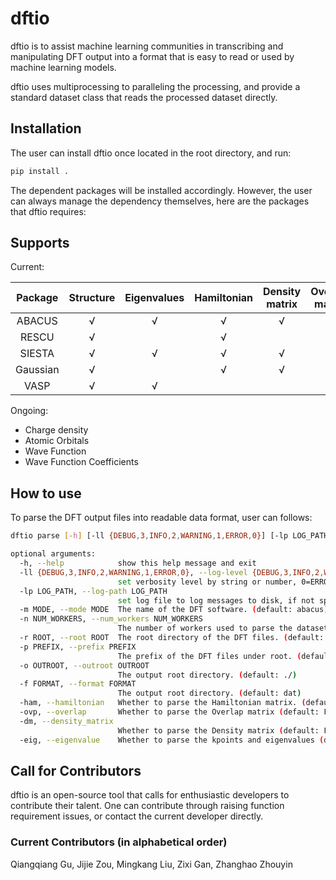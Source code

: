 # dftio
dftio is to assist machine learning communities in transcribing and manipulating DFT output into a format that is easy to read or used by machine learning models. 

dftio uses multiprocessing to paralleling the processing, and provide a standard dataset class that reads the processed dataset directly.

## Installation
The user can install dftio once located in the root directory, and run:
```bash
pip install .
```
The dependent packages will be installed accordingly.
However, the user can always manage the dependency themselves, here are the packages that dftio requires:

## Supports

Current:

| Package  | Structure | Eigenvalues | Hamiltonian | Density matrix | Overlap matrix |
|  :----:  |  :----:   |   :----:    |    :----:   |     :----:     |     :----:     |
| ABACUS   | √         | √           | √           | √              | √              |
| RESCU    | √         |             | √           |                | √              |
| SIESTA   | √         | √           | √           | √              | √              |
| Gaussian | √         |             | √           | √              | √              |
| VASP     | √         | √           |             |                |                |

Ongoing:

- Charge density
- Atomic Orbitals
- Wave Function
- Wave Function Coefficients


## How to use
To parse the DFT output files into readable data format, user can follows:

```bash
dftio parse [-h] [-ll {DEBUG,3,INFO,2,WARNING,1,ERROR,0}] [-lp LOG_PATH] [-m MODE] [-n NUM_WORKERS] [-r ROOT] [-p PREFIX] [-o OUTROOT] [-f FORMAT] [-ham] [-ovp] [-dm] [-eig]

optional arguments:
  -h, --help            show this help message and exit
  -ll {DEBUG,3,INFO,2,WARNING,1,ERROR,0}, --log-level {DEBUG,3,INFO,2,WARNING,1,ERROR,0}
                        set verbosity level by string or number, 0=ERROR, 1=WARNING, 2=INFO and 3=DEBUG (default: INFO)
  -lp LOG_PATH, --log-path LOG_PATH
                        set log file to log messages to disk, if not specified, the logs will only be output to console (default: None)
  -m MODE, --mode MODE  The name of the DFT software. (default: abacus)
  -n NUM_WORKERS, --num_workers NUM_WORKERS
                        The number of workers used to parse the dataset. (For n>1, we use the multiprocessing to accelerate io.) (default: 1)
  -r ROOT, --root ROOT  The root directory of the DFT files. (default: ./)
  -p PREFIX, --prefix PREFIX
                        The prefix of the DFT files under root. (default: frame)
  -o OUTROOT, --outroot OUTROOT
                        The output root directory. (default: ./)
  -f FORMAT, --format FORMAT
                        The output root directory. (default: dat)
  -ham, --hamiltonian   Whether to parse the Hamiltonian matrix. (default: False)
  -ovp, --overlap       Whether to parse the Overlap matrix (default: False)
  -dm, --density_matrix
                        Whether to parse the Density matrix (default: False)
  -eig, --eigenvalue    Whether to parse the kpoints and eigenvalues (default: False)
```

## Call for Contributors
dftio is an open-source tool that calls for enthusiastic developers to contribute their talent. One can contribute through raising function requirement issues, or contact the current developer directly.

### Current Contributors (in alphabetical order)
Qiangqiang Gu, Jijie Zou, Mingkang Liu, Zixi Gan, Zhanghao Zhouyin
